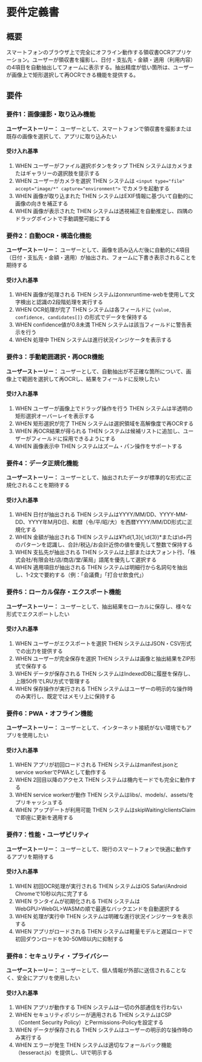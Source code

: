 # 要件定義書

## 概要

スマートフォンのブラウザ上で完全にオフライン動作する領収書OCRアプリケーション。ユーザーが領収書を撮影し、日付・支払先・金額・適用（利用内容）の4項目を自動抽出してフォームに表示する。抽出精度が低い箇所は、ユーザーが画像上で矩形選択して再OCRできる機能を提供する。

## 要件

### 要件1：画像撮影・取り込み機能

**ユーザーストーリー：** ユーザーとして、スマートフォンで領収書を撮影または既存の画像を選択して、アプリに取り込みたい

#### 受け入れ基準

1. WHEN ユーザーがファイル選択ボタンをタップ THEN システムはカメラまたはギャラリーの選択肢を提示する
2. WHEN ユーザーがカメラを選択 THEN システムは `<input type="file" accept="image/*" capture="environment">` でカメラを起動する
3. WHEN 画像が取り込まれた THEN システムはEXIF情報に基づいて自動的に画像の向きを補正する
4. WHEN 画像が表示された THEN システムは透視補正を自動推定し、四隅のドラッグポイントで手動調整可能にする

### 要件2：自動OCR・構造化機能

**ユーザーストーリー：** ユーザーとして、画像を読み込んだ後に自動的に4項目（日付・支払先・金額・適用）が抽出され、フォームに下書き表示されることを期待する

#### 受け入れ基準

1. WHEN 画像が処理される THEN システムはonnxruntime-webを使用して文字検出と認識の2段階処理を実行する
2. WHEN OCR処理が完了 THEN システムは各フィールドに `{value, confidence, candidates[]}` の形式でデータを保持する
3. WHEN confidence値が0.8未満 THEN システムは該当フィールドに警告表示を行う
4. WHEN 処理中 THEN システムは進行状況インジケータを表示する

### 要件3：手動範囲選択・再OCR機能

**ユーザーストーリー：** ユーザーとして、自動抽出が不正確な箇所について、画像上で範囲を選択して再OCRし、結果をフィールドに反映したい

#### 受け入れ基準

1. WHEN ユーザーが画像上でドラッグ操作を行う THEN システムは半透明の矩形選択オーバーレイを表示する
2. WHEN 矩形選択が完了 THEN システムは選択領域を高解像度で再OCRする
3. WHEN 再OCR結果が得られる THEN システムは候補リストに追加し、ユーザーがフィールドに採用できるようにする
4. WHEN 画像表示中 THEN システムはズーム・パン操作をサポートする

### 要件4：データ正規化機能

**ユーザーストーリー：** ユーザーとして、抽出されたデータが標準的な形式に正規化されることを期待する

#### 受け入れ基準

1. WHEN 日付が抽出される THEN システムはYYYY/MM/DD、YYYY-MM-DD、YYYY年M月D日、和暦（令/平/昭/大）を西暦YYYY/MM/DD形式に正規化する
2. WHEN 金額が抽出される THEN システムは¥?\d{1,3}(,\d{3})*または\d+円のパターンを認識し、合計/税込/お会計近傍の値を優先して整数で保持する
3. WHEN 支払先が抽出される THEN システムは上部または大フォント行、「株式会社/有限会社/店/商店/堂/薬局」語尾を優先して選択する
4. WHEN 適用項目が抽出される THEN システムは明細行から名詞句を抽出し、1-2文で要約する（例：「会議費」「打合せ飲食代」）

### 要件5：ローカル保存・エクスポート機能

**ユーザーストーリー：** ユーザーとして、抽出結果をローカルに保存し、様々な形式でエクスポートしたい

#### 受け入れ基準

1. WHEN ユーザーがエクスポートを選択 THEN システムはJSON・CSV形式での出力を提供する
2. WHEN ユーザーが完全保存を選択 THEN システムは画像と抽出結果をZIP形式で保存する
3. WHEN データが保存される THEN システムはIndexedDBに履歴を保存し、上限50件でLRU方式で管理する
4. WHEN 保存操作が実行される THEN システムはユーザーの明示的な操作時のみ実行し、既定ではメモリ上に保持する

### 要件6：PWA・オフライン機能

**ユーザーストーリー：** ユーザーとして、インターネット接続がない環境でもアプリを使用したい

#### 受け入れ基準

1. WHEN アプリが初回ロードされる THEN システムはmanifest.jsonとservice workerでPWAとして動作する
2. WHEN 2回目以降のアクセス THEN システムは機内モードでも完全に動作する
3. WHEN service workerが動作 THEN システムはlibs/、models/、assets/をプリキャッシュする
4. WHEN アップデートが利用可能 THEN システムはskipWaiting/clientsClaimで即座に更新を適用する

### 要件7：性能・ユーザビリティ

**ユーザーストーリー：** ユーザーとして、現行のスマートフォンで快適に動作するアプリを期待する

#### 受け入れ基準

1. WHEN 初回OCR処理が実行される THEN システムはiOS Safari/Android Chromeで10秒以内に完了する
2. WHEN ランタイムが初期化される THEN システムはWebGPU>WebGL>WASMの順で最適なバックエンドを自動選択する
3. WHEN 処理が実行中 THEN システムは明確な進行状況インジケータを表示する
4. WHEN アプリがロードされる THEN システムは軽量モデルと遅延ロードで初回ダウンロードを30-50MB以内に抑制する

### 要件8：セキュリティ・プライバシー

**ユーザーストーリー：** ユーザーとして、個人情報が外部に送信されることなく、安全にアプリを使用したい

#### 受け入れ基準

1. WHEN アプリが動作する THEN システムは一切の外部通信を行わない
2. WHEN セキュリティポリシーが適用される THEN システムはCSP（Content Security Policy）とPermissions-Policyを設定する
3. WHEN データが保存される THEN システムはユーザーの明示的な操作時のみ実行する
4. WHEN エラーが発生 THEN システムは適切なフォールバック機能（tesseract.js）を提供し、UIで明示する